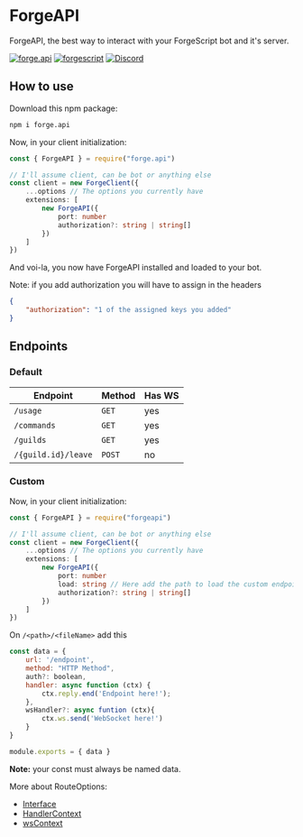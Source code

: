 # ForgeAPI

ForgeAPI, the best way to interact with your ForgeScript bot and it's server.

[![forge.api](https://img.shields.io/github/package-json/v/tryforge/ForgeAPI/main?label=forge.api&color=5c16d4)](https://github.com/tryforge/ForgeDB/)
[![forgescript](https://img.shields.io/github/package-json/v/tryforge/ForgeScript/main?label=forgescript&color=5c16d4)](https://github.com/tryforge/ForgeScript/)
[![Discord](https://img.shields.io/discord/739934735387721768?logo=discord)](https://discord.gg/hcJgjzPvqb)

## How to use

Download this npm package:

```bash
npm i forge.api
```

Now, in your client initialization:

```ts
const { ForgeAPI } = require("forge.api")

// I'll assume client, can be bot or anything else
const client = new ForgeClient({
    ...options // The options you currently have
    extensions: [
        new ForgeAPI({
            port: number
            authorization?: string | string[]
        })
    ]
})
```

And voi-la, you now have ForgeAPI installed and loaded to your bot.

Note: if you add authorization you will have to assign in the headers

```json
{
    "authorization": "1 of the assigned keys you added"
}
```

## Endpoints

### Default

| Endpoint | Method | Has WS |
| --------  |-------| ------ |
| `/usage` | `GET` | yes |
| `/commands` | `GET` | yes |
| `/guilds` | `GET` | yes |
| `/{guild.id}/leave` | `POST` | no |

### Custom

Now, in your client initialization:

```ts
const { ForgeAPI } = require("forgeapi")

// I'll assume client, can be bot or anything else
const client = new ForgeClient({
    ...options // The options you currently have
    extensions: [
        new ForgeAPI({
            port: number
            load: string // Here add the path to load the custom endpoints
            authorization?: string | string[]
        })
    ]
})
```

On `/<path>/<fileName>` add this

```js
const data = {
    url: '/endpoint',
    method: "HTTP Method",
    auth?: boolean,
    handler: async function (ctx) {
        ctx.reply.end('Endpoint here!');
    },
    wsHandler?: async funtion (ctx){
        ctx.ws.send('WebSocket here!')
    }
}

module.exports = { data }
```

**Note:** your const must always be named data.

More about RouteOptions:

- [Interface](https://github.com/tryforge/ForgeAPI/blob/main/src/core/typings/interfaces.ts#L3)
- [HandlerContext](https://github.com/tryforge/ForgeAPI/blob/main/src/core/typings/types.ts#L9)
- [wsContext](https://github.com/tryforge/ForgeAPI/blob/main/src/core/typings/types.ts#L17)
